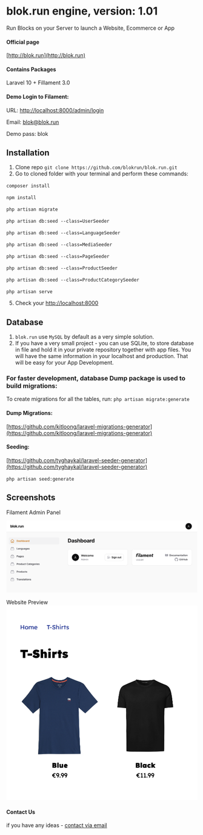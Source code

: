 # blok.run engine, version: 1.01
Run Blocks on your Server to launch a Website, Ecommerce or App

#### Official page
[http://blok.run](http://blok.run)

#### Contains Packages
Laravel 10 + Fillament 3.0

#### Demo Login to Filament:
URL: [http://localhost:8000/admin/login](http://localhost:8000/admin/login)

Email: blok@blok.run 

Demo pass: blok

## Installation
1. Clone repo `git clone https://github.com/blokrun/blok.run.git`
2. Go to cloned folder with your terminal and perform these commands:

`composer install` 

`npm install` 

`php artisan migrate`

`php artisan db:seed --class=UserSeeder`

`php artisan db:seed --class=LanguageSeeder`

`php artisan db:seed --class=MediaSeeder`

`php artisan db:seed --class=PageSeeder`

`php artisan db:seed --class=ProductSeeder`

`php artisan db:seed --class=ProductCategorySeeder`

`php artisan serve`



5. Check your [http://localhost:8000](http://localhost:8000)

## Database
1. `blok.run` use `MySQL` by default as a very simple solution. 
2. If you have a very small project - you can use SQLite, to store database in file and hold it in your private repository together with app files. You will have the same information in your localhost and production. That will be easy for your App Development.

### For faster development, database Dump package is used to build migrations:
To create migrations for all the tables, run:
`php artisan migrate:generate`

#### Dump Migrations: 
[https://github.com/kitloong/laravel-migrations-generator](https://github.com/kitloong/laravel-migrations-generator)

#### Seeding:
[https://github.com/tyghaykal/laravel-seeder-generator](https://github.com/tyghaykal/laravel-seeder-generator)

`php artisan seed:generate`

## Screenshots
Filament Admin Panel

![blok.run CMS Dashboard](/public/blokrun/cms-home.png)

Website Preview
![blok.run CMS Dashboard](/public/blokrun/front-end-1.png)

#### Contact Us
if you have any ideas -  [contact via email](mailto:hello@xecode.lt)
